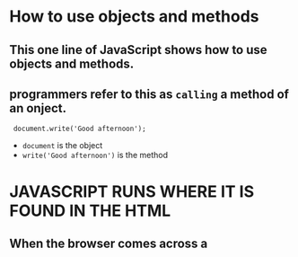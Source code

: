 # How to use objects and methods

## This one line of JavaScript shows how to use objects and methods.
## programmers refer to this as  `calling` a method of an onject.

` document.write('Good afternoon');`
* `document` is the object
* `write('Good afternoon')` is the method 

# JAVASCRIPT RUNS WHERE IT IS FOUND IN THE HTML

## When the browser comes across a <script> element, it stops to load the script and then checks to see if it needs to do anything. 


`<script src="j s/ add-content .j s "></script> `
* Note how the `<script>` element can be moved
below the first paragraph, and this affects where
the new greeting is written into the page. 
* This has implications for where `<scri pt>` elements
should be placed, and can affect the loading time of
pages 

# Summary:

## How do I write a script for a web pages!

* It is best to keep JavaScript code in its own JavaScript
file. JavaScript files are text files (like HTML pages and
CSS style sheets), but they have the . j s extension. 

* The HTML `<script>` element is used in HTML pages
to tell the browser to load the JavaScript file (rather like
the `<link>` element can be used to load a CSS file). 

* If you view the source code of the page in the browser,
the JavaScript will not have changed the HTML,
because the script works with the model of the web
page that the browser has created. 

* THE LANGUAGE:
SYNTAX AND GRAMMAR
like any new language, there are new
words to learn (the vocabulary) and rules
for how these can be put together (the
grammar and syntax of the language).

* GIVING INSTRUCTIONS:
FOR A BROWSER TO FOLLOW
Web browsers (and computers in general)
approach tasks in a very different way than
a human might. Your instructions need to
reflect how computers get things done.

## STATEMENTS

### A script is a series of instructions that a computer can follow one-by-one. Each individual instruction or step is known as a statement. Statements should end with a semicolon. 

## COMMENTS 

### You should write comments to explain what your code does. They help make your code easier to read and understand. This can help you and others who read your code. 

## VARIABLE

### A script will have to temporarily store the bits of information it needs to do its job. It can store this data in variables. 

### A variable is a good name for this concept because the data stored in a variable can change (or vary) each time a script runs. 

## DATA TYPES

### NUMERIC DATA TYPE
The numeric data type handles
numbers. 
### STRING DATA TYPE
The strings data type consists of
letters and other characters.
### BOOLEAN DATA TYPE
Boolean data types can have one
of two values: true or false.



# RULES FOR NAMING VARIABLES

* The name must begin with
a letter, dollar sign ($),or an
underscore (_). It must not start
with a number. 


* The name can contain letters,
numbers, dollar sign ($), or an
underscore (_). Note that you
must not use a dash(-) or a
period (.) in a variable name.


* You cannot use keywords or
reserved words. Keywords
are special words that tell the
interpreter to do something. For
example, var is a keyword used
to declare a variable. Reserved
words are ones that may be used
in a future version of JavaScript.
ONLINE EXTRA
View a full list of keywords and
reserved words in JavaScript.


* All variables are case sensitive,
so score and Score would be
different variable names, but
it is bad practice to create two
variables that have the same
name using different cases. 


* Use a name that describes the
kind of information that the
variable stores. For example,
fi rstName might be used to
store a person's first name,
l astNarne for their last name,
and age for their age.


* If your variable name is made
up of more than one word, use a
capital letter for the first letter of
every word after the first word.
For example, f i rstName rather
than fi rstnarne (this is referred
to as camel case). You can also
use an underscore between each
word (you cannot use a dash).

`KEEP IT UP`

